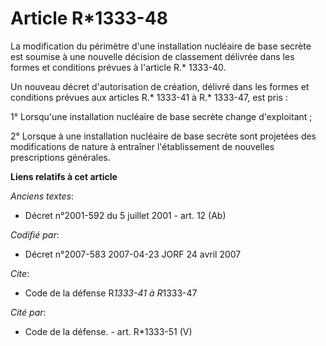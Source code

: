 # Article R*1333-48

La modification du périmètre d'une installation nucléaire de base secrète est soumise à une nouvelle décision de classement
délivrée dans les formes et conditions prévues à l'article R.* 1333-40.

Un nouveau décret d'autorisation de création, délivré dans les formes et conditions prévues aux articles R.* 1333-41 à R.*
1333-47, est pris :

1° Lorsqu'une installation nucléaire de base secrète change d'exploitant ;

2° Lorsque à une installation nucléaire de base secrète sont projetées des modifications de nature à entraîner
l'établissement de nouvelles prescriptions générales.

**Liens relatifs à cet article**

_Anciens textes_:

  - Décret n°2001-592 du 5 juillet 2001 - art. 12 (Ab)

_Codifié par_:

  - Décret n°2007-583 2007-04-23 JORF 24 avril 2007

_Cite_:

  - Code de la défense R*1333-41 à R*1333-47

_Cité par_:

  - Code de la défense. - art. R*1333-51 (V)
